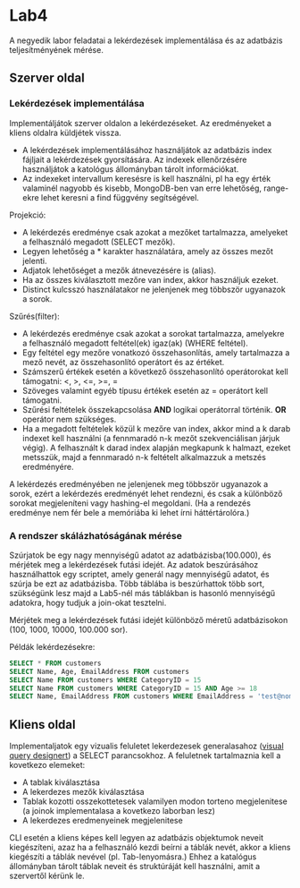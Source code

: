 # Lab4

A negyedik labor feladatai a lekérdezések implementálása és az adatbázis teljesítményének mérése.

## Szerver oldal

### Lekérdezések implementálása

Implementáljátok szerver oldalon a lekérdezéseket. Az eredményeket a kliens oldalra küldjétek vissza. 

- A lekérdezések implementálásához használjátok az adatbázis index fájljait a lekérdezések gyorsítására. Az indexek ellenőrzésére használjátok a katológus állományban tárolt információkat.
- Az indexeket intervallum keresésre is kell használni, pl ha egy érték valaminél nagyobb és kisebb, MongoDB-ben van erre lehetőség, range-ekre lehet keresni a find függvény segítségével.


Projekció:

- A lekérdezés eredménye csak azokat a mezőket tartalmazza, amelyeket a felhasználó megadott (SELECT mezők).
- Legyen lehetőség a * karakter használatára, amely az összes mezőt jelenti.
- Adjatok lehetőséget a mezők átnevezésére is (alias).
- Ha az összes kiválasztott mezőre van index, akkor használjuk ezeket.
- Distinct kulcsszó használatakor ne jelenjenek meg többször ugyanazok a sorok.

Szűrés(filter):

- A lekérdezés eredménye csak azokat a sorokat tartalmazza, amelyekre a felhasználó megadott feltétel(ek) igaz(ak) (WHERE feltétel).
- Egy feltétel egy mezőre vonatkozó összehasonlítás, amely tartalmazza a mező nevét, az összehasonlító operátort és az értéket.
- Számszerű értékek esetén a következő összehasonlító operátorokat kell támogatni: <, >, <=, >=, =
- Szöveges valamint egyéb típusu értékek esetén az = operátort kell támogatni.
- Szűrési feltételek összekapcsolása **AND** logikai operátorral történik. **OR** operátor nem szükséges.
- Ha a megadott feltételek közül k mezőre van index, akkor mind a k darab indexet kell használni (a fennmaradó n-k mezőt szekvenciálisan járjuk végig). A felhasznált k darad index alapján megkapunk k halmazt, ezeket metsszük, majd a fennmaradó n-k feltételt alkalmazzuk a metszés eredményére.

A lekérdezés eredményében ne jelenjenek meg többször ugyanazok a sorok, ezért a lekérdezés eredményét lehet rendezni, és csak a különböző sorokat megjeleníteni vagy hashing-el megoldani. (Ha a rendezés eredménye nem fér bele a memóriába ki lehet írni háttértárolóra.)

### A rendszer skálázhatóságának mérése

Szúrjatok be egy nagy mennyiségű adatot az adatbázisba(100.000), és mérjétek meg a lekérdezések futási idejét. Az adatok beszúrásához használhattok egy scriptet, amely generál nagy mennyiségű adatot, és szúrja be ezt az adatbázisba.
Több táblába is beszúrhattok több sort, szükségünk lesz majd a Lab5-nél más táblákban is hasonló mennyiségű adatokra, hogy tudjuk a join-okat tesztelni.

Mérjétek meg a lekérdezések futási idejét különböző méretű adatbázisokon (100, 1000, 10000, 100.000 sor).

Példák lekérdezésekre:

```sql
SELECT * FROM customers
SELECT Name, Age, EmailAddress FROM customers
SELECT Name FROM customers WHERE CategoryID = 15
SELECT Name FROM customers WHERE CategoryID = 15 AND Age >= 18
SELECT Name, EmailAddress FROM customers WHERE EmailAddress = 'test@nomail.com' 
```

## Kliens oldal

Implementaljatok egy vizualis feluletet lekerdezesek generalasahoz ([visual query designert](https://www.mssqltips.com/sqlservertip/1086/sql-server-management-studio-query-designer/)) a SELECT parancsokhoz. A feluletnek tartalmaznia kell a kovetkezo elemeket:

- A tablak kiválasztása
- A lekerdezes mezők kiválasztása
- Tablak kozotti osszekottetesek valamilyen modon torteno megjelenitese (a joinok implementalasa a kovetkezo laborban lesz)
- A lekerdezes eredmenyeinek megjelenitese

CLI esetén a kliens képes kell legyen az adatbázis objektumok neveit kiegészíteni, azaz ha a felhasználó kezdi beírni a táblák nevét, akkor a kliens kiegészíti a táblák nevével (pl. Tab-lenyomásra.) Ehhez a katalógus állományban tárolt táblak neveit és struktúráját kell használni, amit a szervertől kérünk le.



